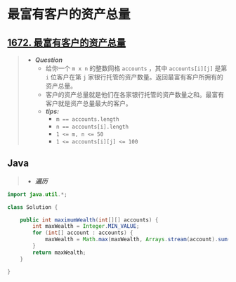 # 最富有客户的资产总量

## [1672. 最富有客户的资产总量](https://leetcode.cn/problems/richest-customer-wealth/)

> - ***Question***
>   - 给你一个 `m x n` 的整数网格 `accounts` ，其中 `accounts[i][j]` 是第 `i`​​​​​​​​​​​​ 位客户在第 `j` 家银行托管的资产数量。返回最富有客户所拥有的资产总量。
>   - 客户的资产总量就是他们在各家银行托管的资产数量之和。最富有客户就是资产总量最大的客户。
>   - ***tips:***
>     - `m == accounts.length`
>     - `n == accounts[i].length`
>     - `1 <= m, n <= 50`
>     - `1 <= accounts[i][j] <= 100`

## Java

> - ***遍历***

```java
import java.util.*;

class Solution {

    public int maximumWealth(int[][] accounts) {
        int maxWealth = Integer.MIN_VALUE;
        for (int[] account : accounts) {
            maxWealth = Math.max(maxWealth, Arrays.stream(account).sum());
        }
        return maxWealth;
    }

}

```

